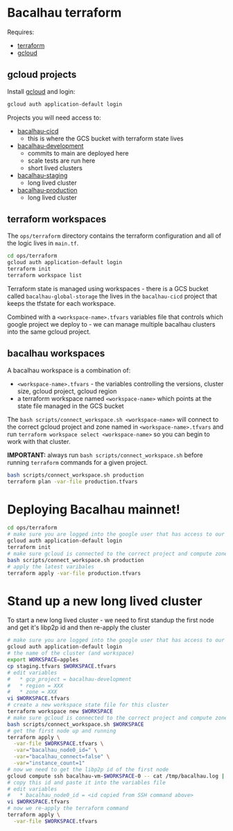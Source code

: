 # Bacalhau terraform

Requires:
  * [terraform](https://www.terraform.io/downloads)
  * [gcloud](https://cloud.google.com/sdk/docs/install)

## gcloud projects

Install [gcloud](https://cloud.google.com/sdk/docs/install) and login:

```bash
gcloud auth application-default login
```

Projects you will need access to:

 * [bacalhau-cicd](https://console.cloud.google.com/welcome?project=bacalhau-cicd)
   * this is where the GCS bucket with terraform state lives
 * [bacalhau-development](https://console.cloud.google.com/welcome?project=bacalhau-development)
   * commits to main are deployed here
   * scale tests are run here
   * short lived clusters
 * [bacalhau-staging](https://console.cloud.google.com/welcome?project=bacalhau-staging)
   * long lived cluster
 * [bacalhau-production](https://console.cloud.google.com/welcome?project=bacalhau-production)
   * long lived cluster

## terraform workspaces

The `ops/terraform` directory contains the terraform configuration and all of the logic lives in `main.tf`.

```bash
cd ops/terraform
gcloud auth application-default login
terraform init
terraform workspace list
```

Terraform state is managed using workspaces - there is a GCS bucket called `bacalhau-global-storage` the lives in the `bacalhau-cicd` project that keeps the tfstate for each workspace.

Combined with a `<workspace-name>.tfvars` variables file that controls which google project we deploy to - we can manage multiple bacalhau clusters into the same gcloud project.

## bacalhau workspaces

A bacalhau workspace is a combination of:

 * `<workspace-name>.tfvars` - the variables controlling the versions, cluster size, gcloud project, gcloud region
 * a terraform workspace named `<workspace-name>` which points at the state file managed in the GCS bucket

The `bash scripts/connect_workspace.sh <workspace-name>` will connect to the correct gcloud project and zone named in `<workspace-name>.tfvars` and run `terraform workspace select <workspace-name>` so you can begin to work with that cluster.

**IMPORTANT:** always run `bash scripts/connect_workspace.sh` before running `terraform` commands for a given project.

```bash
bash scripts/connect_workspace.sh production
terraform plan -var-file production.tfvars
```

# Deploying Bacalhau mainnet!

```bash
cd ops/terraform
# make sure you are logged into the google user that has access to our gcloud projects
gcloud auth application-default login
terraform init
# make sure gcloud is connected to the correct project and compute zone for our workspace
bash scripts/connect_workspace.sh production
# apply the latest varibales
terraform apply -var-file production.tfvars
```

# Stand up a new long lived cluster

To start a new long lived cluster - we need to first standup the first node and get it's libp2p id and then re-apply the cluster

```bash
# make sure you are logged into the google user that has access to our gcloud projects
gcloud auth application-default login
# the name of the cluster (and workspace)
export WORKSPACE=apples
cp staging.tfvars $WORKSPACE.tfvars
# edit variables
#   * gcp_project = bacalhau-development
#   * region = XXX
#   * zone = XXX
vi $WORKSPACE.tfvars
# create a new workspace state file for this cluster
terraform workspace new $WORKSPACE
# make sure gcloud is connected to the correct project and compute zone for our workspace
bash scripts/connect_workspace.sh $WORKSPACE
# get the first node up and running
terraform apply \
  -var-file $WORKSPACE.tfvars \
  -var="bacalhau_node0_id=" \
  -var="bacalhau_connect=false" \
  -var="instance_count=1"
# now we need to get the libp2p id of the first node
gcloud compute ssh bacalhau-vm-$WORKSPACE-0 -- cat /tmp/bacalhau.log | grep "peer id is" | awk -F': ' '{print $2}'
# copy this id and paste it into the variables file
# edit variables
#   * bacalhau_node0_id = <id copied from SSH command above>
vi $WORKSPACE.tfvars
# now we re-apply the terraform command
terraform apply \
  -var-file $WORKSPACE.tfvars
```
